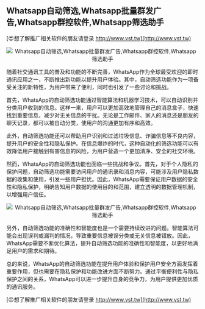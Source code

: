 ## **Whatsapp自动筛选,Whatsapp批量群发广告,Whatsapp群控软件,Whatsapp筛选助手**

[😍想了解推广相关软件的朋友请登录 http://www.vst.tw](http://www.vst.tw)

 <center><img src="https://vst.tw/MP4/tuiguang/png/5.png" alt="Whatsapp自动筛选,Whatsapp批量群发广告,Whatsapp群控软件,Whatsapp筛选助手"></center>

随着社交通讯工具的普及和功能的不断完善，WhatsApp作为全球最受欢迎的即时通讯应用之一，不断推出新功能以提升用户体验。其中，自动筛选功能作为一项备受关注的新特性，为用户带来了便利，同时也引发了一些讨论和挑战。

首先，WhatsApp的自动筛选功能通过智能算法和机器学习技术，可以自动识别并分类用户收到的信息。这样一来，用户可以更加高效地管理自己的消息盒子，快速找到重要信息，减少对无关信息的干扰。无论是工作邮件、家人的消息还是朋友的聊天记录，都可以被自动分类，使用户的沟通更加有序和高效。

此外，自动筛选功能还可以帮助用户识别和过滤垃圾信息、诈骗信息等不良内容，提升用户的安全性和隐私保护。在信息爆炸的时代，这种自动化的筛选功能可以有效降低用户接触到有害信息的风险，为用户营造一个更加清净、安全的社交环境。

然而，WhatsApp的自动筛选功能也面临一些挑战和争议。首先，对于个人隐私的保护问题，自动筛选功能需要访问用户的通讯录和消息内容，可能涉及用户隐私数据的收集和使用，引发一些用户担忧。因此，WhatsApp需要保证用户数据的安全性和隐私保护，明确告知用户数据的使用目的和范围，建立透明的数据管理机制，以增强用户信任。

 <center><img src="https://vst.tw/MP4/tuiguang/png/3.png" alt="Whatsapp自动筛选,Whatsapp批量群发广告,Whatsapp群控软件,Whatsapp筛选助手"></center>

另外，自动筛选功能的准确性和智能度也是一个需要持续改进的问题。智能算法可能会出现误判或漏判的情况，导致重要信息被误分类或无关信息被错放。因此，WhatsApp需要不断优化算法，提升自动筛选功能的准确性和智能度，以更好地满足用户的需求和期待。

总的来说，WhatsApp的自动筛选功能在提升用户体验和保护用户安全方面发挥着重要作用，但也需要在隐私保护和功能改进方面不断努力。通过平衡便利性与隐私保护之间的关系，WhatsApp可以进一步提升自身的竞争力，为用户提供更加优质的通讯服务。

[😍想了解推广相关软件的朋友请登录 http://www.vst.tw](http://www.vst.tw)



